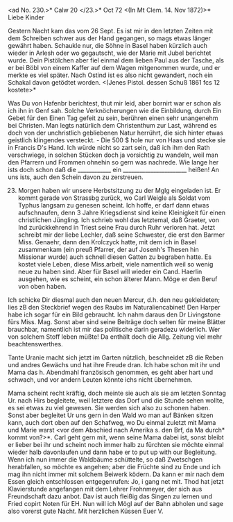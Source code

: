 <ad No. 230.>* Calw 20 </23.>* Oct 72
 <(In Mt Clem. 14. Nov 1872)>*
Liebe Kinder

Gestern Nacht kam das vom 26 Sept. Es ist mir in den letzten Zeiten mit dem Schreiben schwer aus der Hand gegangen, so mags etwas länger gewährt haben. Schaukle nur, die Söhne in Basel haben kürzlich auch wieder in Arlesh oder wo gegautscht, wie der Marie mit Jubel berichtet wurde. Dein Pistölchen aber fiel einmal dem lieben Paul aus der Tasche, als er bei Böbl von einem Kaffer auf dem Wagen mitgenommen wurde, und er merkte es viel später. Nach Ostind ist es also nicht gewandert, noch ein Schakal davon getödtet worden. <(Jenes Pistol. dessen Schuß 1861 fcs 12 kostete>*

Was Du von Hafenbr berichtest, thut mir leid, aber bornirt war er schon als ich ihn in Genf sah. Solche Verknöcherungen wie die Einbildung, durch Ein Gebet für den Einen Tag gefeit zu sein, berühren einen sehr unangenehm bei Christen. Man legts natürlich dem Christenthum zur Last, während es doch von der unchristlich gebliebenen Natur herrührt, die sich hinter etwas geistlich klingendes versteckt. - Die 500 $ hole nur von Haas und stecke sie in Francis D's Hand. Ich würde nicht so zart sein, daß ich ihm den Rath verschwiege, in solchen Stücken doch ja vorsichtig zu wandeln, weil man den Pfarrern und Frommen ohnehin so gern was nachrede. Wie lange her ists doch schon daß die ____________ ein _______________________ heißen! An uns ists, auch den Schein davon zu zerstreuen.

23. Morgen haben wir unsere Herbstsitzung zu der Mglg eingeladen ist. Er kommt gerade von Strassbg zurück, wo Carl Weigle als Soldat vom Typhus langsam zu genesen scheint. Ich hoffe, er darf dann etwas aufschnaufen, denn 3 Jahre Kriegsdienst sind keine Kleinigkeit für einen christlichen Jüngling. Ich schrieb wohl das letztemal, daß Graeter, von Ind zurückkehrend in Triest seine Frau durch Ruhr verloren hat. Jetzt schreibt mir der liebe Lechler, daß seine Schwester, die erst den Barmer Miss. Genaehr, dann den Krolczyck hatte, mit dem ich in Basel zusammenkam (ein preuß Pfarrer, der auf Josenh's Thesen hin Missionar wurde) auch schnell diesen Gatten zu begraben hatte. Es kostet viele Leben, diese Miss.arbeit, viele namentlich weil so wenig neue zu haben sind. Aber für Basel will wieder ein Cand. Haerlin ausgehen, wie es scheint, ein schon älterer Mann. Möge er den Beruf von oben haben.

Ich schicke Dir diesmal auch den neuen Mercur, d.h. den neu gekleideten; lies zB den Steckbrief wegen des Raubs im Naturaliencabinet! Den Harper habe ich sogar für ein Bild gebraucht. Ich nahm daraus den Dr Livingstone fürs Miss. Mag. Sonst aber sind seine Beiträge doch selten für meine Blätter brauchbar, namentlich ist mir das politische darin geradezu widerlich. Wer von solchem Stoff leben müßte! Da enthält doch die Allg. Zeitung viel mehr beachtenswerthes.

Tante Uranie macht sich jetzt im Garten nützlich, beschneidet zB die Reben und andres Gewächs und hat ihre Freude dran. Ich habe schon mit ihr und Mama das h. Abendmahl französisch genommen, es geht aber hart und schwach, und vor andern Leuten könnte ichs nicht übernehmen.

Mama scheint recht kräftig, doch meinte sie auch als sie am letzten Sonntag Ur. nach Hirs begleitete, weil letztere das Dorf und die Stunde sehen wollte, es sei etwas zu viel gewesen. Sie werden sich also zu schonen haben. Sonst aber begleitet Ur uns gern in den Wald wo man auf Bänken sitzen kann, auch dort oben auf den Schafweg, wo Du einmal zuletzt mit Mama und Marie warst <vor dem Abschied nach Amerika s. den Brf, da Ma durch* kommt von?>*. Carl geht gern mit, wenn seine Mama dabei ist, sonst bleibt er lieber bei ihr und scheint noch immer halb zu fürchten sie möchte einmal wieder halb davonlaufen und dann habe er to put up with our Begleitung. Wenn ich nun immer die Waldbäume schüttelte, so daß Zwetschgen herabfallen, so möchte es angehen; aber die Früchte sind zu Ende und ich mag ihn nicht immer mit solchem Beiwerk ködern. Da kann er mir nach dem Essen gleich entschlossen entgegenrufen: Jo, i gang net mit. Thod hat jetzt Klavierstunde angefangen mit dem Lehrer Frohnmeyer, der sich aus Freundschaft dazu anbot. Dav ist auch fleißig das Singen zu lernen und Fried copirt Noten für EH. Nun will ich Mögl auf der Bahn abholen und sage also vorerst gute Nacht. Mit herzlichen Küssen
 Euer V.
